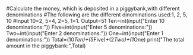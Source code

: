 #Calculate the money, which is deposited in a piggybank,with different denominations 
#The following are the different dinominations used:1, 2, 5, 10
#Input 10=2, 5=4, 2=5, 1=1. Output=51
Ten=int(input("Enter 10 denominations:"))
Five=int(input("Enter 5 denominations:"))
Two=int(input("Enter 2 denominations:"))
One=int(input("Enter 1 denominations:"))
Total=(10*Ten)+(5*Five)+(2*Two)+(1*One)
print("The total amount in the piggybank:",Total)
